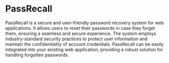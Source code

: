 # PassRecall

PassRecall is a secure and user-friendly password recovery system for web applications. It allows users to reset their passwords in case they forget them, ensuring a seamless and secure experience. The system employs industry-standard security practices to protect user information and maintain the confidentiality of account credentials. PassRecall can be easily integrated into your existing web application, providing a robust solution for handling forgotten passwords.

